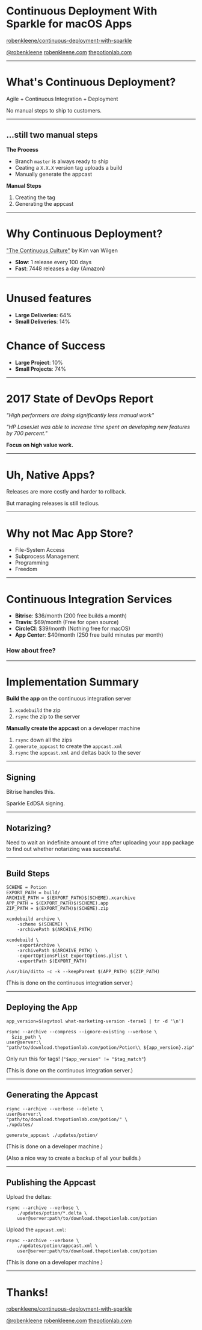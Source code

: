 # Continuous Deployment With Sparkle for macOS Apps

[robenkleene/continuous-deployment-with-sparkle](https://github.com/robenkleene/continuous-deployment-with-sparkle)

[@robenkleene](https://twitter.com/robenkleene)
[robenkleene.com](https://robenkleene.com)
[thepotionlab.com](https://thepotionlab.com)

---

# What's Continuous Deployment?

Agile + Continuous Integration + Deployment

No manual steps to ship to customers.

---

## ...still two manual steps

**The Process**

- Branch `master` is always ready to ship
- Ceating a `X.X.X` version tag uploads a build
- Manually generate the appcast

**Manual Steps**

1. Creating the tag
2. Generating the appcast

---

# Why Continuous Deployment?

["The Continuous Culture"](https://www.youtube.com/watch?v=x47pgeWxXHY) by Kim van Wilgen

- **Slow**: 1 release every 100 days
- **Fast**: 7448 releases a day (Amazon)

---

# Unused features

- **Large Deliveries**: 64% 
- **Small Deliveries**: 14%

# Chance of Success

- **Large Project**: 10%
- **Small Projects**: 74%

---

# 2017 State of DevOps Report

*"High performers are doing significantly less manual work"*

*"HP LaserJet was able to increase time spent on developing new features by 700 percent."*

**Focus on high value work.**

---

# Uh, Native Apps?

Releases are more costly and harder to rollback.

But managing releases is still tedious.

---

# Why not Mac App Store?

- File-System Access
- Subprocess Management
- Programming
- Freedom

---

# Continuous Integration Services

- **Bitrise**: $36/month (200 free builds a month)
- **Travis**: $69/month (Free for open source)
- **CircleCI**: $39/month (Nothing free for macOS)
- **App Center**: $40/month (250 free build minutes per month)

### How about free?

---

# Implementation Summary

**Build the app** on the continuous integration server

1. `xcodebuild` the zip
2. `rsync` the zip to the server

**Manually create the appcast** on a developer machine

1. `rsync` down all the zips
2. `generate_appcast` to create the `appcast.xml`
3. `rsync` the `appcast.xml` and deltas back to the sever

---

## Signing

Bitrise handles this.

Sparkle EdDSA signing.

---

## Notarizing?

Need to wait an indefinite amount of time after uploading your app package to find out whether notarizing was successful.

---

## Build Steps

	SCHEME = Potion
	EXPORT_PATH = build/
	ARCHIVE_PATH = $(EXPORT_PATH)$(SCHEME).xcarchive
	APP_PATH = $(EXPORT_PATH)$(SCHEME).app
	ZIP_PATH = $(EXPORT_PATH)$(SCHEME).zip

	xcodebuild archive \
		-scheme $(SCHEME) \
		-archivePath $(ARCHIVE_PATH)

	xcodebuild \
		-exportArchive \
		-archivePath $(ARCHIVE_PATH) \
		-exportOptionsPlist ExportOptions.plist \
		-exportPath $(EXPORT_PATH)

	/usr/bin/ditto -c -k --keepParent $(APP_PATH) $(ZIP_PATH)

(This is done on the continuous integration server.)

---

## Deploying the App

	app_version=$(agvtool what-marketing-version -terse1 | tr -d '\n')

	rsync --archive --compress --ignore-existing --verbose \
	  $zip_path \
	user@server:\
	"path/to/download.thepotionlab.com/potion/Potion\\ ${app_version}.zip"

Only run this for tags! (`"$app_version" != "$tag_match"`)

(This is done on the continuous integration server.)

---

## Generating the Appcast

	rsync --archive --verbose --delete \
	user@server:\
	"path/to/download.thepotionlab.com/potion/" \
	./updates/

	generate_appcast ./updates/potion/

(This is done on a developer machine.)

(Also a nice way to create a backup of all your builds.)

---

## Publishing the Appcast

Upload the deltas:

	rsync --archive --verbose \
		./updates/potion/*.delta \
		user@server:path/to/download.thepotionlab.com/potion

Upload the `appcast.xml`:

	rsync --archive --verbose \
		./updates/potion/appcast.xml \
		user@server:path/to/download.thepotionlab.com/potion

(This is done on a developer machine.)

---

# Thanks!

[robenkleene/continuous-deployment-with-sparkle](https://github.com/robenkleene/continuous-deployment-with-sparkle)

[@robenkleene](https://twitter.com/robenkleene)
[robenkleene.com](https://robenkleene.com)
[thepotionlab.com](https://thepotionlab.com)
